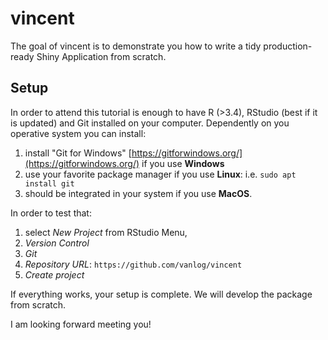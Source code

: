 # vincent

<!-- badges: start -->
<!-- badges: end -->

The goal of vincent is to demonstrate you how to write a tidy production-ready Shiny Application from scratch.

## Setup

In order to attend this tutorial is enough to have R (>3.4), RStudio (best if it is updated) and Git installed on your computer. Dependently on you operative system you can install:

1. install "Git for Windows" [https://gitforwindows.org/](https://gitforwindows.org/) if you use **Windows** 
2. use your favorite package manager if you use **Linux**: i.e. `sudo apt install git`
3. should be integrated in your system if you use **MacOS**.

In order to test that:
1. select *New Project* from RStudio Menu, 
2. *Version Control*
3. *Git*
4. *Repository URL*: `https://github.com/vanlog/vincent`
5. *Create project*

If everything works, your setup is complete. We will develop the package from scratch.

I am looking forward meeting you!




